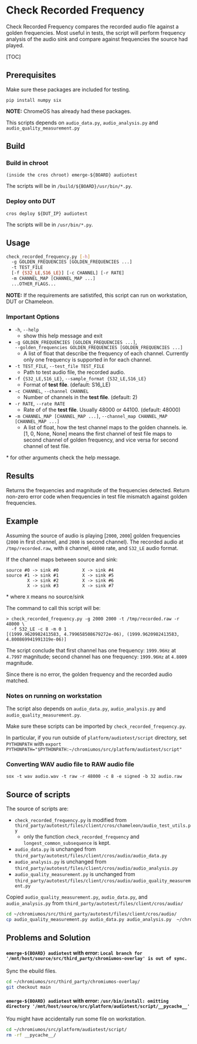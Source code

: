 # Check Recorded Frequency

<!--* freshness: { owner: 'elow' reviewed: '2023-04-11' } *-->

Check Recorded Frequency compares the recorded audio file against a golden
 frequencies. Most useful in tests, the script will perform frequency analysis
 of the audio sink and compare against frequencies the source had played.

[TOC]

## Prerequisites
Make sure these packages are included for testing.
```shell
pip install numpy six
```
**NOTE:** ChromeOS has already had these packages.

This scripts depends on `audio_data.py`, `audio_analysis.py` and
`audio_quality_measurement.py`

## Build

### Build in chroot
```
(inside the cros chroot) emerge-${BOARD} audiotest
```
The scripts will be in `/build/${BOARD}/usr/bin/*.py`.

### Deploy onto DUT
```
cros deploy ${DUT_IP} audiotest
```
The scripts will be in `/usr/bin/*.py`.

## Usage
```bash
check_recorded_frequency.py [-h]
  -g GOLDEN_FREQUENCIES [GOLDEN_FREQUENCIES ...]
  -t TEST_FILE
  [-f {S32_LE,S16_LE}] [-c CHANNEL] [-r RATE]
  -m CHANNEL_MAP [CHANNEL_MAP ...]
  ...OTHER_FLAGS...
```

**NOTE:**  If the requirements are satistifed, this script can run on
workstation, DUT or Chameleon.

### Important Options
+ `-h`, `--help`
	+ show this help message and exit
+ `-g GOLDEN_FREQUENCIES [GOLDEN_FREQUENCIES ...]`, </br>
  `--golden_frequencies GOLDEN_FREQUENCIES [GOLDEN_FREQUENCIES ...]`
    + A list of float that describe the frequency of each
      channel. Currently only one frequency is supported in
      for each channel.
+ `-t TEST_FILE`, `--test_file TEST_FILE`
    + Path to test audio file, the recorded audio.
+ `-f {S32_LE,S16_LE}`, `--sample_format {S32_LE,S16_LE}`
    + Format of **test file**. (default: S16_LE)
+ `-c CHANNEL`, `--channel CHANNEL`
    + Number of channels in the **test file**. (default: 2)
+ `-r RATE`, `--rate RATE`
    + Rate of of the **test file**. Usually 48000 or 44100. (default: 48000)
+ `-m CHANNEL_MAP [CHANNEL_MAP ...]`, `--channel_map CHANNEL_MAP [CHANNEL_MAP ...]`
    + A list of float, how the test channel maps to the golden channels.
 ie. [1, 0, None, None] means the first channel of test file maps to second
 channel of golden frequency, and vice versa for second channel of test file.

\* for other arguments check the help message.

## Results
Returns the frequencies and magnitude of the frequencies detected. Return
non-zero error code when frequencies in test file mismatch against golden
frequencies.

## Example

Assuming the source of audio is playing [`2000`, `2000`] golden frequencies (`2000`
in first channel, and `2000` is second channel). The recorded audio at
`/tmp/recorded.raw`, with `8` channel, `48000` rate, and `S32_LE` audio format.

If the channel maps between source and sink:
```
source #0 -> sink #0         X -> sink #4
source #1 -> sink #1         X -> sink #5
        X -> sink #2         X -> sink #6
        X -> sink #3         X -> sink #7
```

\* where `X` means no source/sink

The command to call this script will be:
```
> check_recorded_frequency.py -g 2000 2000 -t /tmp/recorded.raw -r 48000 \
  -f S32_LE -c 8 -m 0 1
[(1999.9620982413583, 4.799658508679272e-06), (1999.9620982413583, 4.800869941991319e-06)]
```

The script conclude that first channel has one frequency: `1999.96Hz` at `4.7997`
magnitude; second channel has one frequency: `1999.96Hz` at `4.8009` magnitude.

Since there is no error, the golden frequency and the recorded audio matched.

### Notes on running on workstation
The script also depends on `audio_data.py`, `audio_analysis.py` and
`audio_quality_measurement.py`.

Make sure these scripts can be imported by `check_recorded_frequency.py`.

In particular, if you run outside of `platform/audiotest/script` directory, set `PYTHONPATH` with
`export PYTHONPATH="$PYTHONPATH:~/chromiumos/src/platform/audiotest/script"`

### Converting WAV audio file to RAW audio file
```
sox -t wav audio.wav -t raw -r 48000 -c 8 -e signed -b 32 audio.raw
```


## Source of scripts

The source of scripts are:
- `check_recorded_frequency.py` is modified from `third_party/autotest/files/client/cros/chameleon/audio_test_utils.py`
  - only the function `check_recorded_frequency` and `longest_common_subsequence` is kept.
- `audio_data.py` is unchanged from `third_party/autotest/files/client/cros/audio/audio_data.py`
- `audio_analysis.py` is unchanged from `third_party/autotest/files/client/cros/audio/audio_analysis.py`
- `audio_quality_measurement.py` is unchanged from `third_party/autotest/files/client/cros/audio/audio_quality_measurement.py`

Copied `audio_quality_measurement.py`, `audio_data.py`, and `audio_analysis.py` from `third_party/autotest/files/client/cros/audio/`
```bash
cd ~/chromiumos/src/third_party/autotest/files/client/cros/audio/
cp audio_quality_measurement.py audio_data.py audio_analysis.py  ~/chromiumos/src/platform/audiotest/script/
```

## Problems and Solution

#### `emerge-${BOARD} audiotest` with error: `Local branch for '/mnt/host/source/src/third_party/chromiumos-overlay' is out of sync.`
Sync the ebuild files.
```bash
cd ~/chromiumos/src/third_party/chromiumos-overlay/
git checkout main
```

#### `emerge-${BOARD} audiotest` with error: `/usr/bin/install: omitting directory '/mnt/host/source/src/platform/audiotest/script/__pycache__'`
You might have accidentally run some file on workstation.
```bash
cd ~/chromiumos/src/platform/audiotest/script/
rm -rf __pycache__/
```
